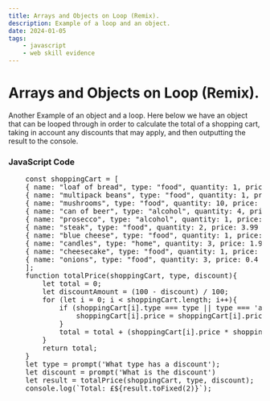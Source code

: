 ```yaml
---
title: Arrays and Objects on Loop (Remix).
description: Example of a loop and an object.
date: 2024-01-05
tags: 
    - javascript
    - web skill evidence
---
```


<div class="container fluid">
  <h1 class="col align-self-center">Arrays and Objects on Loop (Remix).</h1>
  <div class="row justify-content-center">
    <p class="col-8">
    Another Example of an object and a loop. Here below we have an object that can be looped through in order to calculate the total of a shopping cart, taking in account any discounts that may apply, and then outputting the result to the console.
    </p>
	<h3 class="row">JavaScript Code</h3>
	<pre class="col-8">
    const shoppingCart = [
    { name: "loaf of bread", type: "food", quantity: 1, price: 0.85 },
    { name: "multipack beans", type: "food", quantity: 1, price: 1 },
    { name: "mushrooms", type: "food", quantity: 10, price: 0.1 },
    { name: "can of beer", type: "alcohol", quantity: 4, price: 1.1 },
    { name: "prosecco", type: "alcohol", quantity: 1, price: 8.99 },
    { name: "steak", type: "food", quantity: 2, price: 3.99 },
    { name: "blue cheese", type: "food", quantity: 1, price: 2.99 },
    { name: "candles", type: "home", quantity: 3, price: 1.99 },
    { name: "cheesecake", type: "food", quantity: 1, price: 4.99 },
    { name: "onions", type: "food", quantity: 3, price: 0.4 }
    ];
    function totalPrice(shoppingCart, type, discount){
        let total = 0;
        let discountAmount = (100 - discount) / 100;
        for (let i = 0; i < shoppingCart.length; i++){
            if (shoppingCart[i].type === type || type === 'any'){
                shoppingCart[i].price = shoppingCart[i].price * discountAmount;
            }
            total = total + (shoppingCart[i].price * shoppingCart[i].quantity);
        }
        return total; 
    } 
    let type = prompt('What type has a discount');
    let discount = prompt('What is the discount')
    let result = totalPrice(shoppingCart, type, discount);
    console.log(`Total: £${result.toFixed(2)}`);
    </pre>
  </div>
</div>